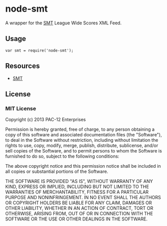 # node-smt

A wrapper for the [SMT](http://www.smt.com) League Wide Scores XML Feed.

## Usage

```
var smt = require('node-smt');
```

## Resources

* [SMT](http://www.smt.com)

## License

### MIT License

Copyright (c) 2013 PAC-12 Enterprises

Permission is hereby granted, free of charge, to any person obtaining a copy of this software and associated documentation files (the "Software"), to deal in the Software without restriction, including without limitation the rights to use, copy, modify, merge, publish, distribute, sublicense, and/or sell copies of the Software, and to permit persons to whom the Software is furnished to do so, subject to the following conditions:

The above copyright notice and this permission notice shall be included in all copies or substantial portions of the Software.

THE SOFTWARE IS PROVIDED "AS IS", WITHOUT WARRANTY OF ANY KIND, EXPRESS OR IMPLIED, INCLUDING BUT NOT LIMITED TO THE WARRANTIES OF MERCHANTABILITY, FITNESS FOR A PARTICULAR PURPOSE AND NONINFRINGEMENT. IN NO EVENT SHALL THE AUTHORS OR COPYRIGHT HOLDERS BE LIABLE FOR ANY CLAIM, DAMAGES OR OTHER LIABILITY, WHETHER IN AN ACTION OF CONTRACT, TORT OR OTHERWISE, ARISING FROM, OUT OF OR IN CONNECTION WITH THE SOFTWARE OR THE USE OR OTHER DEALINGS IN THE SOFTWARE.

